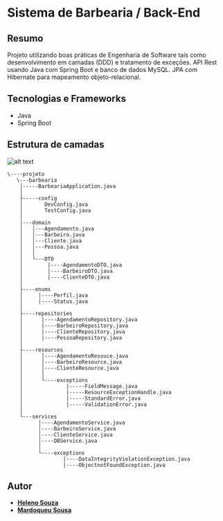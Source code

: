 # Sistema de Barbearia / Back-End

## Resumo
Projeto utilizando boas práticas de Engenharia de Software tais como desenvolvimento em camadas (DDD) e tratamento de exceções.
API Rest usando Java com Spring Boot e banco de dados MySQL. JPA com Hibernate para mapeamento objeto-relacional.

## Tecnologias e Frameworks
* Java
* Spring Boot

## Estrutura de camadas 
![alt text](https://s3-sa-east-1.amazonaws.com/biazin-curso-spring-ionic/padrao-camadas-ddd.png)

    \----projeto
       \---barbearia
        │-----BarbeariaApplication.java
        │
        ├-----config
        │       DevConfig.java
        │       TestConfig.java
        │
        |---domain
        │   │---Agendamento.java
        │   │---Barbeiro.java
        │   │---Cliente.java
        │   │---Pessoa.java
        │   │
        │   └---DTO
        │        |----AgendamentoDTO.java
        │        |----BarbeiroDTO.java
        │        |----ClienteDTO.java
        │
        ├----enums
        │     |----Perfil.java
        │     |----Status.java
        │
        ├----repositories
        │      |----AgendamentoRepository.java
        │      |----BarbeiroRepository.java
        │      |----ClienteRepository.java
        │      |----PessoaRepository.java
        │
        ├----resources
        │      │----AgendamentoResouce.java
        │      │----BarbeiroResource.java
        │      │----ClienteResource.java
        │      │
        │      └----exceptions
        │              |-----FieldMessage.java
        │              |-----ResourceExceptionHandle.java
        │              |-----StandardError.java
        │              |-----ValidationError.java
        │
        └---services
              │----AgendamentoService.java
              │----BarbeiroService.java
              │----ClienteService.java
              │----DBService.java
              │
              └----exceptions
                      |----DataIntegrityViolationException.java
                      |----ObjectnotFoundException.java
                      
                      
                      
## Autor

* **[Heleno Souza](https://github.com/helenosouza)**
* **[Mardoqueu Sousa](https://github.com/mardoqueusousa)**
